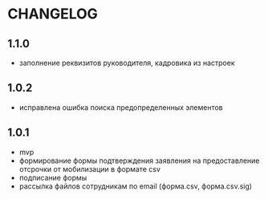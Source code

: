 # CHANGELOG

## 1.1.0

- заполнение реквизитов руководителя, кадровика из настроек

## 1.0.2

- исправлена ошибка поиска предопределенных элементов

## 1.0.1

- mvp
- формирование формы подтверждения заявления на предоставление отсрочки от мобилизации в формате csv
- подписание формы
- рассылка файлов сотрудникам по email (форма.csv, форма.csv.sig)
